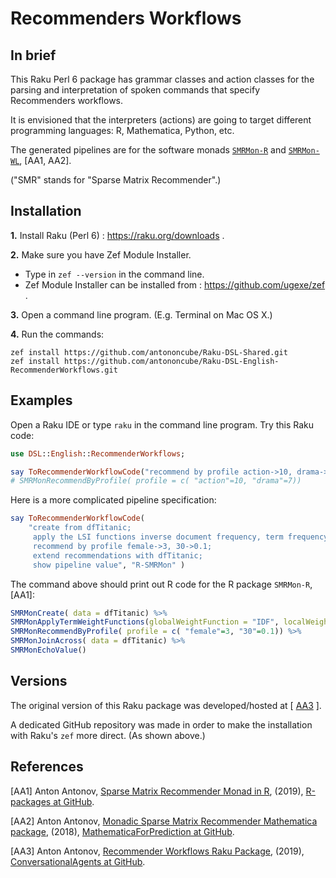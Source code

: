 # Recommenders Workflows 

## In brief

This Raku Perl 6 package has grammar classes and action classes for the parsing and
interpretation of spoken commands that specify Recommenders workflows.

It is envisioned that the interpreters (actions) are going to target different
programming languages: R, Mathematica, Python, etc.

The generated pipelines are for the software monads
[`SMRMon-R`](https://github.com/antononcube/R-packages/tree/master/SMRMon-R) 
and
[`SMRMon-WL`](https://github.com/antononcube/MathematicaForPrediction/blob/master/MonadicProgramming/MonadicLatentSemanticAnalysis.m),
\[AA1, AA2\].

("SMR" stands for "Sparse Matrix Recommender".) 

## Installation

**1.** Install Raku (Perl 6) : https://raku.org/downloads . 

**2.** Make sure you have Zef Module Installer. 
 
   - Type in `zef --version` in the command line.
   - Zef Module Installer can be installed from : https://github.com/ugexe/zef .

**3.** Open a command line program. (E.g. Terminal on Mac OS X.)

**4.** Run the commands:

```
zef install https://github.com/antononcube/Raku-DSL-Shared.git
zef install https://github.com/antononcube/Raku-DSL-English-RecommenderWorkflows.git
```

## Examples

Open a Raku IDE or type `raku` in the command line program. Try this Raku code:

```raku
use DSL::English::RecommenderWorkflows;

say ToRecommenderWorkflowCode("recommend by profile action->10, drama->7", "R-SMRMon");
# SMRMonRecommendByProfile( profile = c( "action"=10, "drama"=7))
``` 
    
Here is a more complicated pipeline specification:

```raku
say ToRecommenderWorkflowCode(
    "create from dfTitanic; 
     apply the LSI functions inverse document frequency, term frequency, and cosine;
     recommend by profile female->3, 30->0.1; 
     extend recommendations with dfTitanic; 
     show pipeline value", "R-SMRMon" )
```

The command above should print out R code for the R package `SMRMon-R`, \[AA1\]:

```r
SMRMonCreate( data = dfTitanic) %>%
SMRMonApplyTermWeightFunctions(globalWeightFunction = "IDF", localWeightFunction = "TermFrequency", normalizerFunction = "Cosine") %>%
SMRMonRecommendByProfile( profile = c( "female"=3, "30"=0.1)) %>%
SMRMonJoinAcross( data = dfTitanic) %>%
SMRMonEchoValue()
```    

## Versions

The original version of this Raku package was developed/hosted at 
\[ [AA3](https://github.com/antononcube/ConversationalAgents/tree/master/Packages/Perl6/RecommenderWorkflows) \].

A dedicated GitHub repository was made in order to make the installation with Raku's `zef` more direct. 
(As shown above.)

## References

\[AA1\] Anton Antonov,
[Sparse Matrix Recommender Monad in R](https://github.com/antononcube/R-packages/tree/master/SMRMon-R),
(2019),
[R-packages at GitHub](https://github.com/antononcube/R-packages).

\[AA2\] Anton Antonov,
[Monadic Sparse Matrix Recommender Mathematica package](https://github.com/antononcube/MathematicaForPrediction/blob/master/MonadicProgramming/MonadicSparseMatrixRecommender.m),
(2018),
[MathematicaForPrediction at GitHub](https://github.com/antononcube/MathematicaForPrediction).

\[AA3\] Anton Antonov, 
[Recommender Workflows Raku Package](https://github.com/antononcube/ConversationalAgents/tree/master/Packages/Perl6/RecommenderWorkflows), 
(2019),
[ConversationalAgents at GitHub](https://github.com/antononcube/ConversationalAgents).